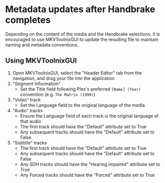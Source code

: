 # Metadata updates after Handbrake completes

Depending on the content of the media and the Handbrake selections, it is encouraged to use MKVToolnixGUI to update the resulting file to maintain naming and metadata conventions.

## Using MKVToolnixGUI
1. Open MKVToolnixGUI, select the "Header Editor" tab from the navigation, and drag your file into the application
2. "Segment Information"
    * Set the Title field following Plex's preferred `[Name] (Year)` convention (e.g. `The Matrix (1999)`)
3. "Video" track
    * Set the Language field to the original language of the media
4. "Audio" tracks
    * Ensure the Language field of each track is the original language of that audio
    * The first track should have the "Default" attribute set to True
    * Any subsequent tracks should have the "Default" attribute set to False
5. "Subtitle" tracks
    * The first track should have the "Default" attribute set to True
    * Any subsequent tracks should have the "Default" attribute set to False
    * Any SDH tracks should have the "Hearing impaired" attribute set to True
    * Any Forced tracks should have the "Forced" attribute set to True
